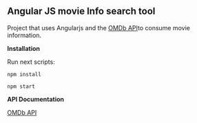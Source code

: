 
## Angular JS movie Info search tool ##

Project that uses Angularjs and the 
[OMDb API](http://www.omdbapi.com/)to consume movie information.

**Installation** 

Run next scripts:

    npm install

    npm start
    
**API Documentation**

[OMDb API](http://www.omdbapi.com/)
